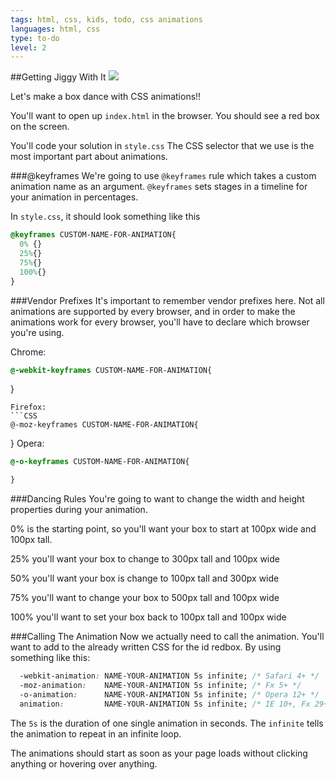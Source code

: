```yaml
---
tags: html, css, kids, todo, css animations
languages: html, css
type: to-do
level: 2
---
```


##Getting Jiggy With It
<img src="http://33.media.tumblr.com/467b1c2872fe0710dec2f092672bcd1a/tumblr_mscgqjiMVN1sat0smo1_400.gif">

Let's make a box dance with CSS animations!!

You'll want to open up `index.html` in the browser. You should see a red box on the screen.

You'll code your solution in `style.css` The CSS selector that we use is the most important part about animations. 

###@keyframes
We're going to use `@keyframes` rule which takes a custom animation name as an argument. `@keyframes` sets stages in a timeline for your animation in percentages.

In `style.css`, it should look something like this

```CSS
@keyframes CUSTOM-NAME-FOR-ANIMATION{
  0% {}
  25%{}
  75%{}
  100%{}
}

```
###Vendor Prefixes
It's important to remember vendor prefixes here. Not all animations are supported by every browser, and in order to make the animations work for every browser, you'll have to declare which browser you're using.

Chrome:
```CSS
@-webkit-keyframes CUSTOM-NAME-FOR-ANIMATION{
```
}
```
Firefox:
```CSS
@-moz-keyframes CUSTOM-NAME-FOR-ANIMATION{
```
}
Opera:
```CSS
@-o-keyframes CUSTOM-NAME-FOR-ANIMATION{

}
```

###Dancing Rules
You're going to want to change the width and height properties during your animation.

0% is the starting point, so you'll want your box to start at 100px wide and 100px tall.

25% you'll want your box to change to 300px tall and 100px wide

50% you'll want your box is change to 100px tall and 300px wide

75% you'll want to change your box to 500px tall and 100px wide

100% you'll want to set your box back to 100px tall and 100px wide

###Calling The Animation
Now we actually need to call the animation. You'll want to add to the already written CSS for the id redbox. By using something like this:
```CSS
  -webkit-animation: NAME-YOUR-ANIMATION 5s infinite; /* Safari 4+ */
  -moz-animation:    NAME-YOUR-ANIMATION 5s infinite; /* Fx 5+ */
  -o-animation:      NAME-YOUR-ANIMATION 5s infinite; /* Opera 12+ */
  animation:         NAME-YOUR-ANIMATION 5s infinite; /* IE 10+, Fx 29+ */
```
The `5s` is the duration of one single animation in seconds. The `infinite` tells the animation to repeat in an infinite loop.

The animations should start as soon as your page loads without clicking anything or hovering over anything.

